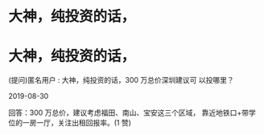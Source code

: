 # 大神，纯投资的话，

# 大神，纯投资的话，

(提问)匿名用户 : 大神，纯投资的话，300 万总价深圳建议可 以投哪里？

2019-08-30

回答：300 万总价，建议考虑福田、南山、宝安这三个区域， 靠近地铁口+带学位的一房一厅，关注出租回报率。(1 赞)